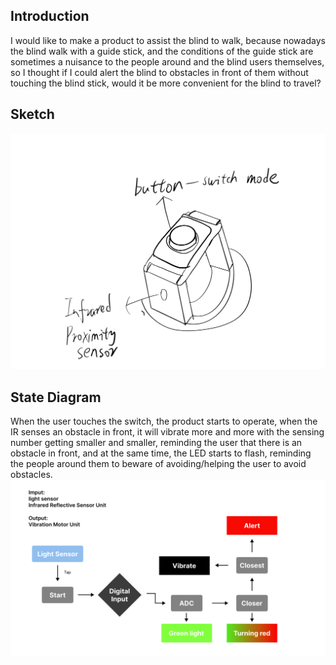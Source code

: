 ## Introduction
I would like to make a product to assist the blind to walk, because nowadays the blind walk with a guide stick, and the conditions of the guide stick are sometimes a nuisance to the people around and the blind users themselves, so I thought if I could alert the blind to obstacles in front of them without touching the blind stick, would it be more convenient for the blind to travel?

## Sketch
![Diagram](hw4-sketch.jpg)  

## State Diagram
When the user touches the switch, the product starts to operate, when the IR senses an obstacle in front, it will vibrate more and more with the sensing number getting smaller and smaller, reminding the user that there is an obstacle in front, and at the same time, the LED starts to flash, reminding the people around them to beware of avoiding/helping the user to avoid obstacles.
![Diagram](hw4-diagram.png)  

## 
